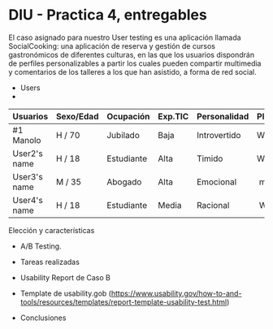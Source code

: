 # DIU - Practica 4, entregables


El caso asignado para nuestro User testing es una aplicación llamada SocialCooking: una aplicación de reserva y gestión de cursos gastronómicos de diferentes culturas, 
en las que los usuarios dispondrán de perfiles personalizables a partir los cuales pueden compartir multimedia y comentarios de los talleres a los que han asistido, a forma de red social.


* Users
* 
| Usuarios | Sexo/Edad     | Ocupación   |  Exp.TIC    | Personalidad | Plataforma | TestA/B
| ------------- | -------- | ----------- | ----------- | -----------  | ---------- | ----
| #1 Manolo     | H / 70   | Jubilado    | Baja       | Introvertido | Web.       | A 
| User2's name  | H / 18   | Estudiante  | Alta       | Timido       | Web        | A 
| User3's name  | M / 35   | Abogado     | Alta        | Emocional    | móvil      | B 
| User4's name  | H / 18   | Estudiante  | Media       | Racional     | Web        | B 
Elección y características

* A/B Testing. 


* Tareas realizadas 


* Usability Report de Caso B
* Template de usability.gob (https://www.usability.gov/how-to-and-tools/resources/templates/report-template-usability-test.html) 

* Conclusiones
